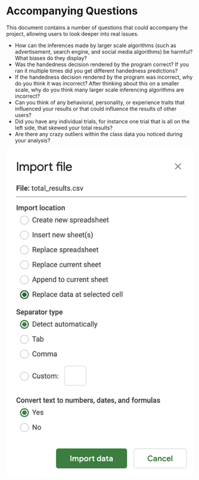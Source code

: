 # Accompanying Questions

This document contains a number of questions that could accompany the project, allowing users to look deeper into real issues.

- How can the inferences made by larger scale algorithms (such as advertisement, search engine, and social media algorithms) be harmful? What biases do they display?
- Was the handedness decision rendered by the program correct? If you ran it multiple times did you get different handedness predictions?
- If the handedness decision rendered by the program was incorrect, why do you think it was incorrect? After thinking about this on a smaller scale, why do you think many larger scale inferencing algorithms are incorrect?
- Can you think of any behavioral, personality, or experience traits that influenced your results or that could influence the results of other users?
- Did you have any individual trials, for instance one trial that is all on the left side, that skewed your total results?
- Are there any crazy outliers within the class data you noticed during your analysis?

![Import CSV to Sheets](csv.png)
